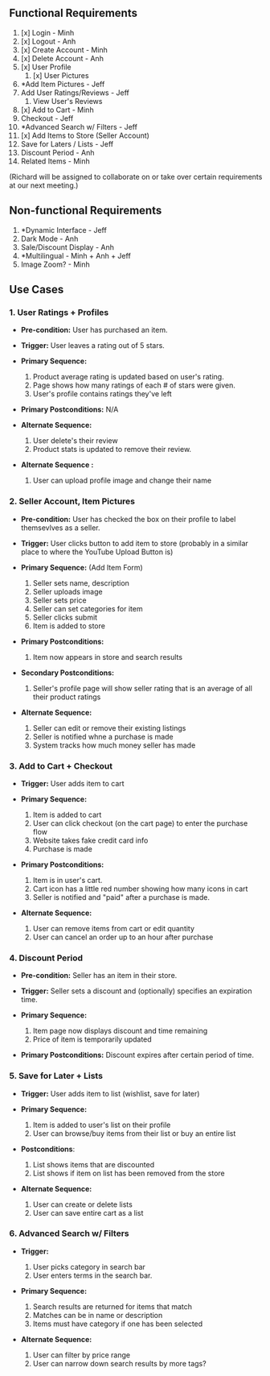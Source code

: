 ## Functional Requirements

1. [x] Login  - Minh
2. [x] Logout - Anh
3. [x] Create Account - Minh
4. [x] Delete Account - Anh
5. [x] User Profile
   1. [x] User Pictures
6. \*Add Item Pictures - Jeff
7. Add User Ratings/Reviews - Jeff
   1. View User's Reviews
8. [x] Add to Cart - Minh
9.  Checkout - Jeff
10. \*Advanced Search w/ Filters - Jeff
11. [x] Add Items to Store (Seller Account)
12. Save for Laters / Lists - Jeff
13. Discount Period - Anh
14. Related Items - Minh

(Richard will be assigned to collaborate on or take over certain requirements at our next meeting.)

## Non-functional Requirements

1. \*Dynamic Interface - Jeff
2. Dark Mode - Anh
3. Sale/Discount Display - Anh
4. \*Multilingual - Minh + Anh + Jeff
5. Image Zoom? - Minh

## Use Cases

### 1. User Ratings + Profiles
- **Pre-condition:** User has purchased an item.

- **Trigger:** User leaves a rating out of 5 stars.

- **Primary Sequence:** 
  1. Product average rating is updated based on user's rating.
  2. Page shows how many ratings of each # of stars were given.
  3. User's profile contains ratings they've left

- **Primary Postconditions:** N/A

- **Alternate Sequence:** 
  1. User delete's their review
  2. Product stats is updated to remove their review.

- **Alternate Sequence <optional>:** 
  1. User can upload profile image and change their name
  
### 2. Seller Account, Item Pictures
- **Pre-condition:** User has checked the box on their profile to label themsevlves as a seller.

- **Trigger:** User clicks button to add item to store (probably in a similar place to where the YouTube Upload Button is)

- **Primary Sequence:** (Add Item Form)
 
  1. Seller sets name, description
  2. Seller uploads image
  3. Seller sets price
  4. Seller can set categories for item
  5. Seller clicks submit
  6. Item is added to store
  
- **Primary Postconditions:**
  1. Item now appears in store and search results

- **Secondary Postconditions:**
  1. Seller's profile page will show seller rating that is an average of all their product ratings

- **Alternate Sequence:** 
  1. Seller can edit or remove their existing listings
  2. Seller is notified whne a purchase is made
  3. System tracks how much money seller has made

### 3. Add to Cart + Checkout

- **Trigger:** User adds item to cart

- **Primary Sequence:**
  
  1. Item is added to cart
  3. User can click checkout (on the cart page) to enter the purchase flow
  4. Website takes fake credit card info
  5. Purchase is made

- **Primary Postconditions:** 
  1. Item is in user's cart.
  2. Cart icon has a little red number showing how many icons in cart
  3. Seller is notified and "paid" after a purchase is made.

- **Alternate Sequence:**
  1. User can remove items from cart or edit quantity
  2. User can cancel an order up to an hour after purchase

### 4. Discount Period
- **Pre-condition:** Seller has an item in their store.

- **Trigger:** Seller sets a discount and (optionally) specifies an expiration time.

- **Primary Sequence:**
  
  1. Item page now displays discount and time remaining
  2. Price of item is temporarily updated

- **Primary Postconditions:** Discount expires after certain period of time.

### 5. Save for Later + Lists
  
- **Trigger:** User adds item to list (wishlist, save for later)

- **Primary Sequence:**
  
  1. Item is added to user's list on their profile
  2. User can browse/buy items from their list or buy an entire list
 
- **Postconditions**:
  1. List shows items that are discounted
  2. List shows if item on list has been removed from the store
  
- **Alternate Sequence:** 
  1. User can create or delete lists
  2. User can save entire cart as a list

### 6. Advanced Search w/ Filters

- **Trigger:**
  1. User picks category in search bar
  2. User enters terms in the search bar.
  
- **Primary Sequence:**
  
  1. Search results are returned for items that match
  2. Matches can be in name or description
  3. Items must have category if one has been selected

- **Alternate Sequence:**
  
  1. User can filter by price range
  2. User can narrow down search results by more tags?
